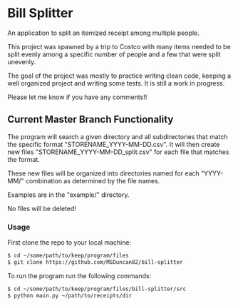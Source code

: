 # Bill Splitter

An application to split an itemized receipt among multiple people.

This project was spawned by a trip to Costco with many items needed to be split evenly among a specific number of people and a few that were split unevenly.

The goal of the project was mostly to practice writing clean code, keeping a well organized project and writing some tests. It is still a work in progress.

Please let me know if you have any comments!!

## Current Master Branch Functionality

The program will search a given directory and all subdirectories that match the specific format "STORENAME_YYYY-MM-DD.csv". It will then create new files "STORENAME_YYYY-MM-DD_split.csv" for each file that matches the format.

These new files will be organized into directories named for each "YYYY-MM/" combination as determined by the file names.

Examples are in the "example/" directory.

No files will be deleted!

### Usage

First clone the repo to your local machine:

```bash
$ cd ~/some/path/to/keep/program/files
$ git clone https://github.com/MSDuncan82/bill-splitter
```

To run the program run the following commands:

```bash
$ cd ~/some/path/to/keep/program/files/bill-splitter/src
$ python main.py ~/path/to/receipts/dir
```
